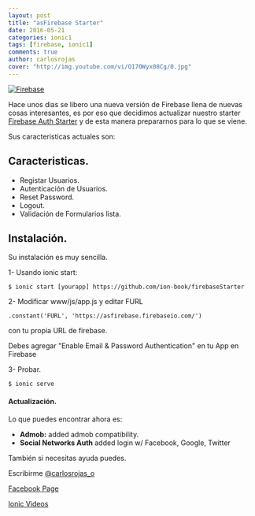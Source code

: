 ```yaml
---
layout: post
title: "asFirebase Starter"
date: 2016-05-21
categories: ionic1
tags: [firebase, ionic1]
comments: true
author: carlosrojas
cover: "http://img.youtube.com/vi/O17OWyx08Cg/0.jpg"
---
```


<a href="http://www.youtube.com/watch?v=O17OWyx08Cg"><img class="img-responsive" src="http://img.youtube.com/vi/O17OWyx08Cg/0.jpg" alt="Firebase"/></a>

Hace unos dias se libero una nueva versión de Firebase llena de nuevas cosas interesantes, es por eso que decidimos
actualizar nuestro starter [Firebase Auth Starter](http://market.ionic.io/starters/firebaseauthstarter) y de esta manera prepararnos para lo que se viene.



Sus caracteristicas actuales son:

## Caracteristicas.

* Registar Usuarios.
* Autenticación de Usuarios.
* Reset Password.
* Logout.
* Validación de Formularios lista.

## Instalación.

Su instalación es muy sencilla.

1- Usando ionic start:

```
$ ionic start [yourapp] https://github.com/ion-book/firebaseStarter
```

2- Modificar www/js/app.js y editar FURL

```
.constant('FURL', 'https://asfirebase.firebaseio.com/')
```

con tu propia URL de firebase.

Debes agregar "Enable Email & Password Authentication" en tu App en Firebase

3- Probar.

```
$ ionic serve
```


#### Actualización.

Lo que puedes encontrar ahora es:

* **Admob:**  added admob compatibility.
* **Social Networks Auth** added login w/ Facebook, Google, Twitter

También si necesitas ayuda puedes.

Escribirme   [@carlosrojas_o](https://twitter.com/carlosrojas_o)

[Facebook Page](https://www.facebook.com/asfirebase/)

[Ionic Videos ](http://j.mp/1KIgYsI)
